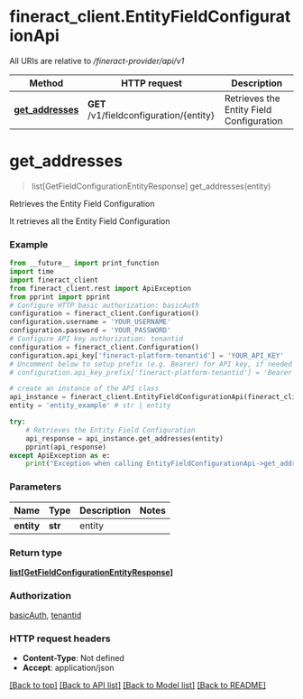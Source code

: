 # fineract_client.EntityFieldConfigurationApi

All URIs are relative to */fineract-provider/api/v1*

Method | HTTP request | Description
------------- | ------------- | -------------
[**get_addresses**](EntityFieldConfigurationApi.md#get_addresses) | **GET** /v1/fieldconfiguration/{entity} | Retrieves the Entity Field Configuration

# **get_addresses**
> list[GetFieldConfigurationEntityResponse] get_addresses(entity)

Retrieves the Entity Field Configuration

It retrieves all the Entity Field Configuration

### Example
```python
from __future__ import print_function
import time
import fineract_client
from fineract_client.rest import ApiException
from pprint import pprint
# Configure HTTP basic authorization: basicAuth
configuration = fineract_client.Configuration()
configuration.username = 'YOUR_USERNAME'
configuration.password = 'YOUR_PASSWORD'
# Configure API key authorization: tenantid
configuration = fineract_client.Configuration()
configuration.api_key['fineract-platform-tenantid'] = 'YOUR_API_KEY'
# Uncomment below to setup prefix (e.g. Bearer) for API key, if needed
# configuration.api_key_prefix['fineract-platform-tenantid'] = 'Bearer'

# create an instance of the API class
api_instance = fineract_client.EntityFieldConfigurationApi(fineract_client.ApiClient(configuration))
entity = 'entity_example' # str | entity

try:
    # Retrieves the Entity Field Configuration
    api_response = api_instance.get_addresses(entity)
    pprint(api_response)
except ApiException as e:
    print("Exception when calling EntityFieldConfigurationApi->get_addresses: %s\n" % e)
```

### Parameters

Name | Type | Description  | Notes
------------- | ------------- | ------------- | -------------
 **entity** | **str**| entity | 

### Return type

[**list[GetFieldConfigurationEntityResponse]**](GetFieldConfigurationEntityResponse.md)

### Authorization

[basicAuth](../README.md#basicAuth), [tenantid](../README.md#tenantid)

### HTTP request headers

 - **Content-Type**: Not defined
 - **Accept**: application/json

[[Back to top]](#) [[Back to API list]](../README.md#documentation-for-api-endpoints) [[Back to Model list]](../README.md#documentation-for-models) [[Back to README]](../README.md)

